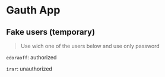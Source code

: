 # Gauth App

## Fake users (temporary)

> Use wich one of the users below and use only password

`edoraoff`: authorized

`irar`: unauthorized
